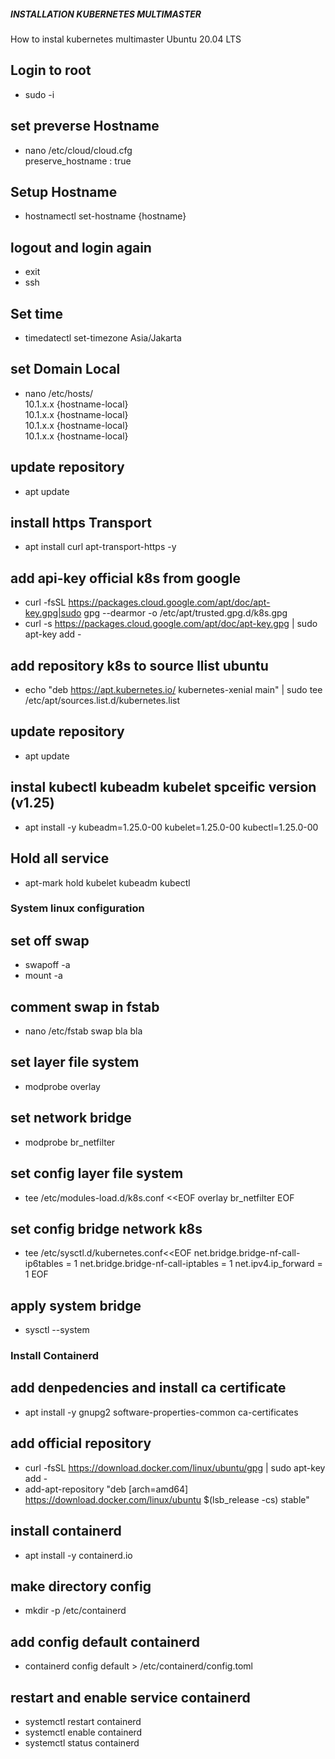 ##### INSTALLATION KUBERNETES MULTIMASTER #####
How to instal kubernetes multimaster Ubuntu 20.04 LTS

## Login to root
- sudo -i

## set preverse Hostname
- nano /etc/cloud/cloud.cfg<br/>
  preserve_hostname : true

## Setup Hostname 
- hostnamectl set-hostname {hostname}

## logout and login again
- exit
- ssh 

## Set time
- timedatectl set-timezone Asia/Jakarta

## set Domain Local
- nano /etc/hosts/<br/>
  10.1.x.x {hostname-local}<br/>
  10.1.x.x {hostname-local}<br/>
  10.1.x.x {hostname-local}<br/>
  10.1.x.x {hostname-local}<br/>

## update repository
- apt update

## install https Transport
- apt install curl apt-transport-https -y

## add api-key official k8s from google
- curl -fsSL  https://packages.cloud.google.com/apt/doc/apt-key.gpg|sudo gpg --dearmor -o /etc/apt/trusted.gpg.d/k8s.gpg
- curl -s https://packages.cloud.google.com/apt/doc/apt-key.gpg | sudo apt-key add -

## add repository k8s to source llist ubuntu
- echo "deb https://apt.kubernetes.io/ kubernetes-xenial main" | sudo tee /etc/apt/sources.list.d/kubernetes.list

## update repository
- apt update

## instal kubectl kubeadm kubelet spceific version (v1.25)
- apt install -y kubeadm=1.25.0-00 kubelet=1.25.0-00 kubectl=1.25.0-00 

## Hold all service 
- apt-mark hold kubelet kubeadm kubectl

### System linux configuration ###
## set off swap
- swapoff -a 
- mount -a
## comment swap in fstab
- nano /etc/fstab
  swap bla bla
  
## set layer file system
- modprobe overlay

## set network bridge
- modprobe br_netfilter

## set config layer file system
- tee /etc/modules-load.d/k8s.conf <<EOF
  overlay
  br_netfilter
  EOF

## set config bridge network k8s
- tee /etc/sysctl.d/kubernetes.conf<<EOF
  net.bridge.bridge-nf-call-ip6tables = 1
  net.bridge.bridge-nf-call-iptables = 1
  net.ipv4.ip_forward = 1
  EOF

## apply system bridge
- sysctl --system

### Install Containerd ###
## add denpedencies and install ca certificate
- apt install -y gnupg2 software-properties-common ca-certificates

## add official repository
- curl -fsSL https://download.docker.com/linux/ubuntu/gpg | sudo apt-key add -
- add-apt-repository "deb [arch=amd64] https://download.docker.com/linux/ubuntu $(lsb_release -cs) stable"

## install containerd
- apt install -y containerd.io

## make directory config
- mkdir -p /etc/containerd

## add config default containerd
- containerd config default > /etc/containerd/config.toml

## restart and enable service containerd
- systemctl restart containerd
- systemctl enable containerd
- systemctl status containerd










